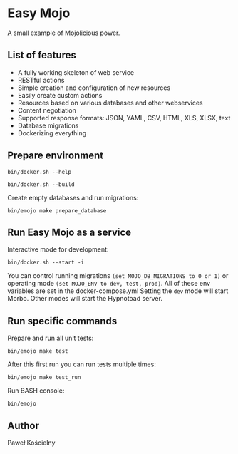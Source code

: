 # Easy Mojo

A small example of Mojolicious power.

## List of features

* A fully working skeleton of web service
* RESTful actions
* Simple creation and configuration of new resources
* Easily create custom actions
* Resources based on various databases and other webservices
* Content negotiation
* Supported response formats: JSON, YAML, CSV, HTML, XLS, XLSX, text
* Database migrations
* Dockerizing everything


## Prepare environment
```
bin/docker.sh --help
```

```
bin/docker.sh --build
```

Create empty databases and run migrations:
```
bin/emojo make prepare_database
```

## Run Easy Mojo as a service

Interactive mode for development:
```
bin/docker.sh --start -i
```
You can control running migrations `(set MOJO_DB_MIGRATIONS to 0 or 1)`
or operating mode `(set MOJO_ENV to dev, test, prod)`.
All of these env variables are set in the docker-compose.yml
Setting the `dev` mode will start Morbo. Other modes will start the Hypnotoad server.


## Run specific commands

Prepare and run all unit tests:
```
bin/emojo make test 
```

After this first run you can run tests multiple times:
```
bin/emojo make test_run 
```

Run BASH console:
```
bin/emojo
```

## Author
Paweł Kościelny
